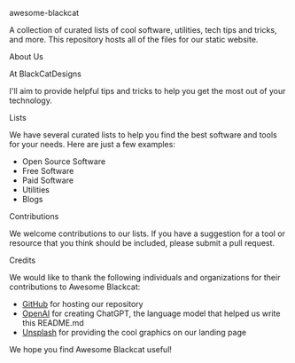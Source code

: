 awesome-blackcat

[](https://github.com/Theblackcat98/awesome-blackcat/stargazers) 

[](https://github.com/Theblackcat98/awesome-blackcat/issues) 

[](https://github.com/Theblackcat98/awesome-blackcat/blob/main/LICENSE)

A collection of curated lists of cool software, utilities, tech tips and tricks, and more. This repository hosts all of the files for our static website.

About Us

At BlackCatDesigns

I'll aim to provide helpful tips and tricks to help you get the most out of your technology.

Lists

We have several curated lists to help you find the best software and tools for your needs. Here are just a few examples:

* Open Source Software
* Free Software
* Paid Software
* Utilities
* Blogs

Contributions

We welcome contributions to our lists. If you have a suggestion for a tool or resource that you think should be included, please submit a pull request.



Credits

We would like to thank the following individuals and organizations for their contributions to Awesome Blackcat:

* [GitHub](https://github.com) for hosting our repository
* [OpenAI](https://openai.com) for creating ChatGPT, the language model that helped us write this README.md
* [Unsplash](https://unsplash.com) for providing the cool graphics on our landing page

We hope you find Awesome Blackcat useful!
